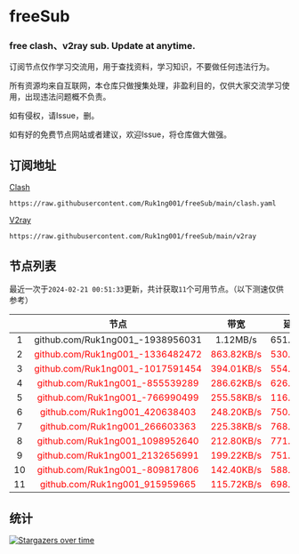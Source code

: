 # freeSub
### free clash、v2ray sub. Update at anytime.

订阅节点仅作学习交流用，用于查找资料，学习知识，不要做任何违法行为。

所有资源均来自互联网，本仓库只做搜集处理，非盈利目的，仅供大家交流学习使用，出现违法问题概不负责。

如有侵权，请Issue，删。

如有好的免费节点网站或者建议，欢迎Issue，将仓库做大做强。

## 订阅地址
[Clash](https://raw.githubusercontent.com/Ruk1ng001/freeSub/main/clash.yaml)
```
https://raw.githubusercontent.com/Ruk1ng001/freeSub/main/clash.yaml
```
[V2ray](https://raw.githubusercontent.com/Ruk1ng001/freeSub/main/v2ray)
```
https://raw.githubusercontent.com/Ruk1ng001/freeSub/main/v2ray
```

## 节点列表

最近一次于`2024-02-21 00:51:33`更新，共计获取`11`个可用节点。（以下测速仅供参考）

|  | 节点 | 带宽 | 延迟 |
|:-:|:--:|:--:|:--:|
 | 1 | github.com/Ruk1ng001_-1938956031 | 1.12MB/s | 651.00ms |
 | 2 | <font color=red>github.com/Ruk1ng001_-1336482472</font> | <font color=red>863.82KB/s</font> | <font color=red>530.00ms</font> |
 | 3 | <font color=red>github.com/Ruk1ng001_-1017591454</font> | <font color=red>394.01KB/s</font> | <font color=red>554.00ms</font> |
 | 4 | <font color=red>github.com/Ruk1ng001_-855539289</font> | <font color=red>286.62KB/s</font> | <font color=red>626.00ms</font> |
 | 5 | <font color=red>github.com/Ruk1ng001_-766990499</font> | <font color=red>255.58KB/s</font> | <font color=red>116.00ms</font> |
 | 6 | <font color=red>github.com/Ruk1ng001_420638403</font> | <font color=red>248.20KB/s</font> | <font color=red>750.00ms</font> |
 | 7 | <font color=red>github.com/Ruk1ng001_266603363</font> | <font color=red>225.38KB/s</font> | <font color=red>768.00ms</font> |
 | 8 | <font color=red>github.com/Ruk1ng001_1098952640</font> | <font color=red>212.80KB/s</font> | <font color=red>771.00ms</font> |
 | 9 | <font color=red>github.com/Ruk1ng001_2132656991</font> | <font color=red>199.22KB/s</font> | <font color=red>751.00ms</font> |
 | 10 | <font color=red>github.com/Ruk1ng001_-809817806</font> | <font color=red>142.40KB/s</font> | <font color=red>588.00ms</font> |
 | 11 | <font color=red>github.com/Ruk1ng001_915959665</font> | <font color=red>115.72KB/s</font> | <font color=red>698.00ms</font> |


## 统计

[![Stargazers over time](https://starchart.cc/Ruk1ng001/freeSub.svg)](https://starchart.cc/Ruk1ng001/freeSub)